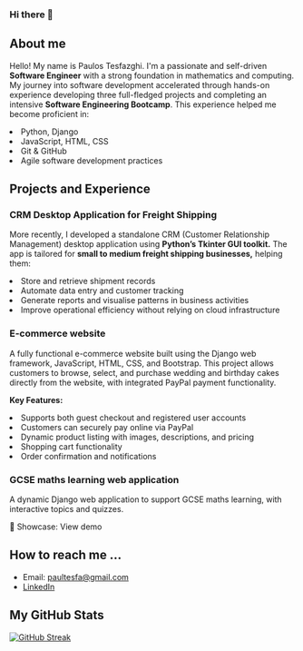 ### Hi there 👋

<h2> About me </h2>

Hello! My name is Paulos Tesfazghi. I'm a passionate and self-driven **Software Engineer** with a strong foundation in mathematics and computing. My journey into software development accelerated through hands-on experience developing three full-fledged projects and completing an intensive **Software Engineering Bootcamp**. This experience helped me become proficient in:

<li>Python, Django</li>

<li>JavaScript, HTML, CSS</li>

<li>Git & GitHub</li>

<li>Agile software development practices</li>


<h2>Projects and Experience</h2>

<h3>CRM Desktop Application for Freight Shipping</h3>  

More recently, I developed a standalone CRM (Customer Relationship Management) desktop application using **Python’s Tkinter GUI toolkit.** The app is tailored for **small to medium freight shipping businesses,** helping them:

<li>Store and retrieve shipment records</li>

<li>Automate data entry and customer tracking</li>

<li>Generate reports and visualise patterns in business activities</li>

<li>Improve operational efficiency without relying on cloud infrastructure</li>


<h3>E-commerce website</h3>

A fully functional e-commerce website built using the Django web framework, JavaScript, HTML, CSS, and Bootstrap.
This project allows customers to browse, select, and purchase wedding and birthday cakes directly from the website, with integrated PayPal payment functionality.

**Key Features:**

<li>Supports both guest checkout and registered user accounts</li>

<li>Customers can securely pay online via PayPal</li>

<li>Dynamic product listing with images, descriptions, and pricing</li>

<li>Shopping cart functionality</li>

<li>Order confirmation and notifications</li>

<h3>GCSE maths learning web application</h3>

A dynamic Django web application to support GCSE maths learning, with interactive topics and quizzes.

📸 Showcase: View demo
 
<h2>How to reach me ...</h2>

* Email: paultesfa@gmail.com
* [LinkedIn](https://www.linkedin.com/in/paulos-tesfazghi-59098318a/)
  

<h2>My GitHub Stats</h2>

[![GitHub Streak](http://github-readme-streak-stats.herokuapp.com?user=pth2020&theme=dark&background=000000)](https://git.io/streak-stats)

